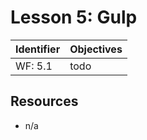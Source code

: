 # Lesson 5: Gulp

Identifier   | Objectives
-------------|------------
WF: 5.1      | todo

## Resources
- n/a